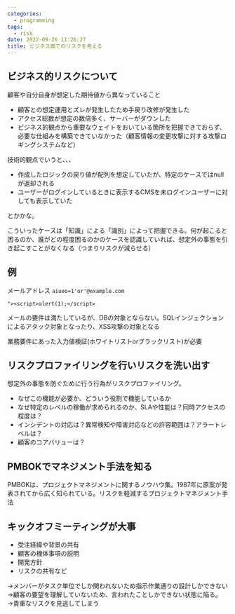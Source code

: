 ```yaml
---
categories:
  - programming
tags:
  - risk
date: 2022-09-26 11:26:27
title: ビジネス面でのリスクを考える
---
```


<!-- toc -->

<!-- more -->


## ビジネス的リスクについて

顧客や自分自身が想定した期待値から異なっていること

- 顧客との想定運用とズレが発生したため手戻り改修が発生した
- アクセス総数が想定の数倍多く、サーバーがダウンした
- ビジネス的観点から重要なウェイトをおいている箇所を把握できておらず、必要な仕組みを構築できていなかった（顧客情報の変更攻撃に対する攻撃ロギングシステムなど）

技術的観点でいうと、、、

- 作成したロジックの戻り値が配列を想定していたが、特定のケースではnullが返却される
- ユーザーがログインしているときに表示するCMSを未ログインユーザーに対しても表示していた

とかかな。

こういったケースは「知識」による「識別」によって把握できる。何が起こると困るのか、誰がどの程度困るのかのケースを認識していれば、想定外の事態を引き起こすことがなくなる（つまりリスクが減らせる）

## 例

メールアドレス
`aiueo=1'or'@example.com`

`"><script>alert(1);</script>`


メールの要件は満たしているが、DBの対象とならない。SQLインジェクションによるアタック対象となったり、XSS攻撃の対象となる

業務要件にあった入力値検証(ホワイトリストorブラックリスト)が必要

## リスクプロファイリングを行いリスクを洗い出す

想定外の事態を防ぐために行う行為がリスクプロファイリング。

- なぜこの機能が必要か、どういう役割で機能しているか
- なぜ特定のレベルの稼働が求められるのか、SLAや性能は？同時アクセスの程度は？
- インシデントの対応は？異常検知や障害対応などの許容範囲は？アラートレベルは？
- 顧客のコアバリューは？

## PMBOKでマネジメント手法を知る

PMBOKは、プロジェクトマネジメントに関するノウハウ集。1987年に原案が発表されてから広く知られている。リスクを軽減するプロジェクトマネジメント手法

## キックオフミーティングが大事

- 受注経緯や背景の共有
- 顧客の機体事項の説明
- 開発方針
- リスクの共有など

→メンバーがタスク単位でしか関われないため指示作業通りの設計しかできない
→顧客の要望を理解していないため、言われたことしかできない状態に陥る。
→貴重なリスクを見逃してしまう
